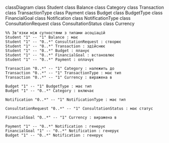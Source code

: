 classDiagram
    class Student
    class Balance
    class Category
    class Transaction
    class TransactionType
    class Payment
    class Budget
    class BudgetType
    class FinancialGoal
    class Notification
    class NotificationType
    class ConsultationRequest
    class ConsultationStatus
    class Currency

    %% Зв'язки між сутностями з типами асоціацій
    Student "1" -- "1" Balance : має
    Student "1" -- "0..*" ConsultationRequest : створює
    Student "1" -- "0..*" Transaction : здійснює
    Student "1" -- "0..*" Budget : планує
    Student "1" -- "0..*" FinancialGoal : встановлює
    Student "1" -- "0..*" Payment : оплачує

    Transaction "0..*" -- "1" Category : належить до
    Transaction "0..*" -- "1" TransactionType : має тип
    Transaction "0..*" -- "1" Currency : виражена в

    Budget "1" -- "1" BudgetType : має тип
    Budget "1" -- "0..*" Category : включає

    Notification "0..*" -- "1" NotificationType : має тип

    ConsultationRequest "0..*" -- "1" ConsultationStatus : має статус

    FinancialGoal "0..*" -- "1" Currency : виражена в

    Payment "1" -- "0..*" Notification : генерує
    FinancialGoal "1" -- "0..*" Notification : генерує
    Budget "1" -- "0..*" Notification : генерує
